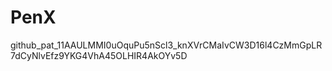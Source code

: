 # PenX

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
